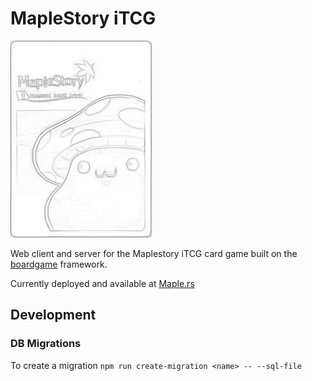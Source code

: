 # MapleStory iTCG

![Sketch Cardback](src/images/itcgCBsk2-sm.jpg)

Web client and server for the Maplestory iTCG card game built on the [boardgame](https://boardgame.io) framework.

Currently deployed and available at [Maple.rs](https://maple.rs)

## Development

### DB Migrations

To create a migration
`npm run create-migration <name> -- --sql-file`
